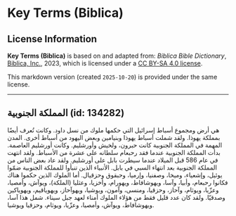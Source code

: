# Key Terms (Biblica)

## License Information

**Key Terms (Biblica)** is based on and adapted from: _Biblica Bible Dictionary_, [Biblica, Inc.](https://www.biblica.com/), 2023, which is licensed under a [CC BY-SA 4.0 license](https://creativecommons.org/licenses/by-sa/4.0/legalcode.en).

This markdown version (created `2025-10-20`) is provided under the same license.



--------------------------------

## المملكة الجنوبية (id: 134282)

هي أرض ومجموع أسباط إسرائيل التي حكمها ملوك من نسل داود. وكانت تُعرف أيضًا بمملكة يهوذا. ولقد شملت أسباط يهوذا وبنيامين وبعض اليهود من أسباط أخرى. المدن المهمة في المملكة الجنوبية كانت حبرون، ولخيش وأورشليم. وكانت أورشليم العاصمة. بدأت المملكة الجنوبية عندما فقد رحبعام سلطانه على عشرة من الأسباط. ولقد انتهت في عام 586 قبل الميلاد عندما سيطرت بابل على أورشليم. ولقد عاد بعض الناس من المملكة الجنوبية بعد انتهاء السبي في بابل. الأنبياء الذين تنبأوا للمملكة الجنوبية ضمّوا يوئيل، وإشعياء، وميخا، وصفنيا، وإرميا، وحبقوق وحزقيال. أما الملوك الذين حكموا هناك فكانوا رحبعام، وأبيا، وآسا، ويهوشافاط، ويهورام، وأخزيا، وعثليا (الملكة)، ويوآش، وأمصيا، وعزّيا، ويوثام، وآحاز، وحزقيا، ومنسى، وآمون، ويوشيا، ويهوآحاز، ويهوياقيم، ويهوياكين وصدقيّا. ولقد كان عدد قليل فقط من هؤلاء الملوك أمناء لعهد جبل سيناء. شمل هذا آسا، ويهوشافاط، ويوآش، وأمصيا، وعزّيا، ويوثام، وحزقيا ويوشيا.


